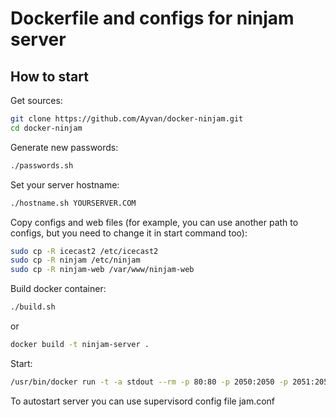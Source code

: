 # Dockerfile and configs for ninjam server

## How to start

Get sources:
```bash
git clone https://github.com/Ayvan/docker-ninjam.git
cd docker-ninjam
```

Generate new passwords:
```bash
./passwords.sh
```

Set your server hostname:
```bash
./hostname.sh YOURSERVER.COM
```

Copy configs and web files (for example, you can use another path to configs, but you need to change it in start command too):
```bash
sudo cp -R icecast2 /etc/icecast2
sudo cp -R ninjam /etc/ninjam
sudo cp -R ninjam-web /var/www/ninjam-web
```

Build docker container:
```bash
./build.sh
```

or
```bash
docker build -t ninjam-server .
```

Start:
```bash
/usr/bin/docker run -t -a stdout --rm -p 80:80 -p 2050:2050 -p 2051:2051 -p 8000:8000 -v /home/dj/tracks:/home/dj/tracks -v /etc/ninjam:/etc/ninjam -v /etc/icecast2:/etc/icecast2 -v /var/www/ninjam-web:/app/src/public ninjam-server:latest
```

To autostart server you can use supervisord config file jam.conf
